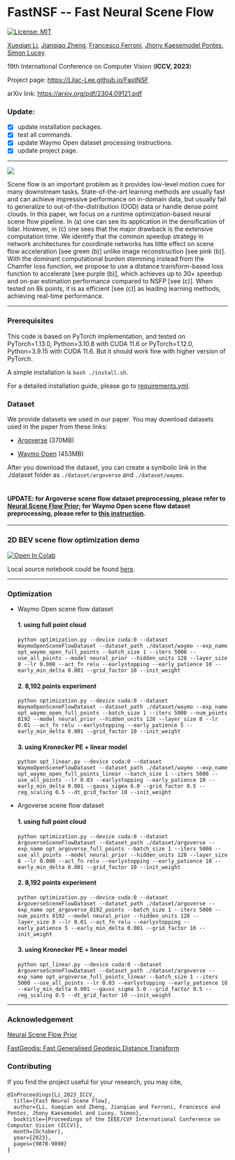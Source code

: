 # FastNSF -- Fast Neural Scene Flow


[![License: MIT](https://img.shields.io/badge/License-MIT-yellow.svg)](https://opensource.org/licenses/MIT)

[Xueqian Li](https://lilac-lee.github.io/), [Jianqiao Zheng](https://scholar.google.com/citations?user=R8d2QOsAAAAJ&hl=en&oi=ao), [Francesco Ferroni](https://www.francescoferroni.com/), [Jhony Kaesemodel Pontes](https://jhonykaesemodel.com/), 
[Simon Lucey](https://scholar.google.com.au/citations?user=vmAe35UAAAAJ&hl=en).

19th International Conference on Computer Vision (**ICCV, 2023**)

Project page: https://Lilac-Lee.github.io/FastNSF

arXiv link: https://arxiv.org/pdf/2304.09121.pdf


### Update:

- [x] update installation packages.
- [x] test all commands.
- [x] update Waymo Open dataset processing instructions.
- [x] update project page.

---

![](imgs/first_figure.png)

Scene flow is an important problem as it provides low-level motion cues for many downstream tasks.
State-of-the-art learning methods are usually fast and can achieve impressive performance on in-domain data, but usually fail to generalize to out-of-the-distribution (OOD) data or handle dense point clouds.
In this paper, we focus on a runtime optimization-based neural scene flow pipeline. In (a) one can see its application in the densification of lidar. 
However, in (c) one sees that the major drawback is the extensive computation time.
We identify that the common speedup strategy in network architectures for coordinate networks has little effect on scene flow acceleration [see green (b)] unlike image reconstruction [see pink (b)].
With the dominant computational burden stemming instead from the Chamfer loss function, we propose to use a distance transform-based loss function to accelerate [see purple (b)], which achieves up to 30$\times$ speedup and on-par estimation performance compared to NSFP [see (c)].
When tested on 8k points, it is as efficient [see (c)] as leading learning methods, achieving real-time performance.

---

### Prerequisites
This code is based on PyTorch implementation, and tested on PyTorch=1.13.0, Python=3.10.8 with CUDA 11.6 or PyTorch=1.12.0, Python=3.9.15 with CUDA 11.6. 
But it should work fine with higher version of PyTorch.

A simple installation is ```bash ./install.sh```.

For a detailed installation guide, please go to [requirements.yml](requirements.yml).


### Dataset
We provide datasets we used in our paper.
You may download datasets used in the paper from these links:

- [Argoverse](https://drive.google.com/file/d/1qyTaLz1_CTF3IB1gr3XpIiIDh6klQOA4/view?usp=sharing) (370MB)

- [Waymo Open](https://drive.google.com/file/d/1urONegaI6pS47bUv-Kw0nl0oGFzGfIl2/view?usp=sharing) (453MB)

After you download the dataset, you can create a symbolic link in the ./dataset folder as ```./dataset/argoverse``` and ```./dataset/waymo```.
<br></br>
#### **UPDATE**: for Argoverse scene flow dataset preprocessing, please refer to [Neural Scene Flow Prior](https://github.com/Lilac-Lee/Neural_Scene_Flow_Prior); for Waymo Open scene flow dataset preprocessing, please refer to [this instruction](utils/WAYMO_OPEN_README.md).

---


### 2D BEV scene flow optimization demo
[![Open In Colab](https://colab.research.google.com/assets/colab-badge.svg)](https://colab.research.google.com/drive/14P8l8x36yzHUFsddTt2pCmc3wLIunZWQ?usp=sharing)


Local source notebook could be found [here](demo/optimize_2d_fastNSF_dt.ipynb).


---
### Optimization

- Waymo Open scene flow dataset
    #### 1. using full point cloud
    ```
    python optimization.py --device cuda:0 --dataset WaymoOpenSceneFlowDataset --dataset_path ./dataset/waymo --exp_name opt_waymo_open_full_points --batch_size 1 --iters 5000 --use_all_points --model neural_prior --hidden_units 128 --layer_size 8 --lr 0.008 --act_fn relu --earlystopping --early_patience 10 --early_min_delta 0.001 --grid_factor 10 --init_weight
    ```

    #### 2. 8,192 points experiment
    ```
    python optimization.py --device cuda:0 --dataset WaymoOpenSceneFlowDataset --dataset_path ./dataset/waymo --exp_name opt_waymo_open_full_points --batch_size 1 --iters 5000 --num_points 8192 --model neural_prior --hidden_units 128 --layer_size 8 --lr 0.01 --act_fn relu --earlystopping --early_patience 5 --early_min_delta 0.001 --grid_factor 10 --init_weight
    ```

    #### 3. using Kronecker PE + linear model
    ```
    python opt_linear.py --device cuda:0 --dataset WaymoOpenSceneFlowDataset --dataset_path ./dataset/waymo --exp_name opt_waymo_open_full_points_linear --batch_size 1 --iters 5000 --use_all_points --lr 0.03 --earlystopping --early_patience 10 --early_min_delta 0.001 --gauss_sigma 6.0 --grid_factor 0.5 --reg_scaling 0.5 --dt_grid_factor 10 --init_weight
    ```

- Argoverse scene flow dataset
    #### 1. using full point cloud
    ```
    python optimization.py --device cuda:0 --dataset ArgoverseSceneFlowDataset --dataset_path ./dataset/argoverse --exp_name opt_argoverse_full_points --batch_size 1 --iters 5000 --use_all_points --model neural_prior --hidden_units 128 --layer_size 8 --lr 0.008 --act_fn relu --earlystopping --early_patience 10 --early_min_delta 0.001 --grid_factor 10 --init_weight
    ```

    #### 2. 8,192 points experiment
    ```
    python optimization.py --device cuda:0 --dataset ArgoverseSceneFlowDataset --dataset_path ./dataset/argoverse --exp_name opt_argoverse_8192_points --batch_size 1 --iters 5000 --num_points 8192 --model neural_prior --hidden_units 128 --layer_size 8 --lr 0.01 --act_fn relu --earlystopping --early_patience 5 --early_min_delta 0.001 --grid_factor 10 --init_weight
    ```

    #### 3. using Kronecker PE + linear model
    ```
    python opt_linear.py --device cuda:0 --dataset ArgoverseSceneFlowDataset --dataset_path ./dataset/argoverse --exp_name opt_argoverse_full_points_linear --batch_size 1 --iters 5000 --use_all_points --lr 0.03 --earlystopping --early_patience 10 --early_min_delta 0.001 --gauss_sigma 5.0 --grid_factor 0.5 --reg_scaling 0.5 --dt_grid_factor 10 --init_weight
    ```


---


### Acknowledgement
[Neural Scene Flow Prior](https://github.com/Lilac-Lee/Neural_Scene_Flow_Prior)

[FastGeodis: Fast Generalised Geodesic Distance Transform](https://github.com/masadcv/FastGeodis)


### Contributing
If you find the project useful for your research, you may cite,
```
@InProceedings{Li_2023_ICCV,
  title={Fast Neural Scene Flow},
  author={Li, Xueqian and Zheng, Jianqiao and Ferroni, Francesco and Pontes, Jhony Kaesemodel and Lucey, Simon},
  booktitle={Proceedings of the IEEE/CVF International Conference on Computer Vision (ICCV)},
  month={October},
  year={2023},
  pages={9878-9890}
}
```
